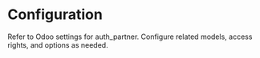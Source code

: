 # Configuration

Refer to Odoo settings for auth_partner. Configure related models, access rights, and options as needed.

